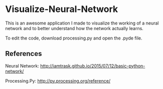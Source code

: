 # Visualize-Neural-Network
This is an awesome application I made to visualize the working of a neural network and to better understand how the network actually learns.

To edit the code, download processing.py and open the .pyde file.


## References
Neural Network: http://iamtrask.github.io/2015/07/12/basic-python-network/

Processing.Py: http://py.processing.org/reference/
